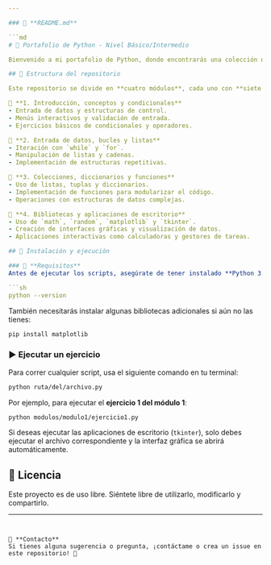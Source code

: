 ```yaml
---  

### 📌 **README.md**  

```md
# 🐍 Portafolio de Python - Nivel Básico/Intermedio  

Bienvenido a mi portafolio de Python, donde encontrarás una colección de ejercicios organizados por temas. Este repositorio está diseñado para demostrar mis habilidades en **Python** aplicando estructuras de control, funciones, colecciones, manejo de bibliotecas y creación de interfaces gráficas.

## 📂 Estructura del repositorio  

Este repositorio se divide en **cuatro módulos**, cada uno con **siete ejercicios**.  

📌 **1. Introducción, conceptos y condicionales**  
- Entrada de datos y estructuras de control.  
- Menús interactivos y validación de entrada.  
- Ejercicios básicos de condicionales y operadores.  

📌 **2. Entrada de datos, bucles y listas**  
- Iteración con `while` y `for`.  
- Manipulación de listas y cadenas.  
- Implementación de estructuras repetitivas.  

📌 **3. Colecciones, diccionarios y funciones**  
- Uso de listas, tuplas y diccionarios.  
- Implementación de funciones para modularizar el código.  
- Operaciones con estructuras de datos complejas.  

📌 **4. Bibliotecas y aplicaciones de escritorio**  
- Uso de `math`, `random`, `matplotlib` y `tkinter`.  
- Creación de interfaces gráficas y visualización de datos.  
- Aplicaciones interactivas como calculadoras y gestores de tareas.  

## 🚀 Instalación y ejecución  

### 🔧 **Requisitos**  
Antes de ejecutar los scripts, asegúrate de tener instalado **Python 3.8+**. Puedes verificar tu versión con:  

```sh
python --version
```

También necesitarás instalar algunas bibliotecas adicionales si aún no las tienes:  

```sh
pip install matplotlib
```

### ▶️ **Ejecutar un ejercicio**  
Para correr cualquier script, usa el siguiente comando en tu terminal:  

```sh
python ruta/del/archivo.py
```

Por ejemplo, para ejecutar el **ejercicio 1 del módulo 1**:  

```sh
python modulos/modulo1/ejercicio1.py
```

Si deseas ejecutar las aplicaciones de escritorio (`tkinter`), solo debes ejecutar el archivo correspondiente y la interfaz gráfica se abrirá automáticamente.

## 📜 Licencia  

Este proyecto es de uso libre. Siéntete libre de utilizarlo, modificarlo y compartirlo.  

---
```


📩 **Contacto**  
Si tienes alguna sugerencia o pregunta, ¡contáctame o crea un issue en este repositorio! 🚀  
```